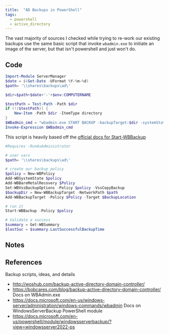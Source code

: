 ```yaml
---
title:  "AD Backups in PowerShell"
tags:
  - powershell
  - active_directory
---
```

The vast majority of sources I checked while trying to re-work our existing backups use the same basic script that invoke `wbadmin.exe` to initiate an image of the server, but that isn't powershell and just won't do.

## Code
```Powershell
Import-Module ServerManager
$date = $(Get-Date -UFormat %Y-%m-%d)
$path= '\\shares\backups\ad\'

$dir=$path+$date+'-'+$env:COMPUTERNAME

$testPath = Test-Path -Path $dir
if (!($testPath)) {
    New-Item -Path $dir -ItemType directory
}
$WBadmin_cmd = "wbadmin.exe START BACKUP -backupTarget:$dir -systemState -noverify -vssCopy -quiet"
Invoke-Expression $WBadmin_cmd
```
This script is heavily based off the [official docs for Start-WBBackup](https://docs.microsoft.com/en-us/powershell/module/windowsserverbackup/start-wbbackup?view=windowsserver2022-ps)

```powershell
#Requires -RunAsAdministrator

# user vars
$path= '\\shares\backups\ad\'

# create our backup policy
$policy = New-WBPolicy
Add-WBSystemState $policy
Add-WBBareMetalRecovery $Policy
Set-WBVssBackupOptions -Policy $policy -VssCopyBackup
$backupDir = New-WBBackupTarget -NetworkPath $path
Add-WBBackupTarget -Policy $Policy -Target $BackupLocation

# run it
Start-WBBackup -Policy $policy

# Validate a success
$summary = Get-WBSummary
$lastSuc = $summary.LastSuccessfulBackupTime
```

## Notes

## References
Backup scripts, ideas, and details
* http://woshub.com/backup-active-directory-domain-controller/
* https://bobcares.com/blog/backup-active-directory-domain-controller/
Docs on WBAdmin.exe
* https://docs.microsoft.com/en-us/windows-server/administration/windows-commands/wbadmin
Docs on WindowsServerBackup PowerShell module
* https://docs.microsoft.com/en-us/powershell/module/windowsserverbackup/?view=windowsserver2022-ps